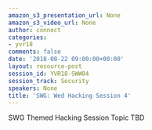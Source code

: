 ```yaml
---
amazon_s3_presentation_url: None
amazon_s3_video_url: None
author: connect
categories:
- yvr18
comments: false
date: '2018-08-22 09:00:00+00:00'
layout: resource-post
session_id: YVR18-SWW04
session_track: Security
speakers: None
title: 'SWG: Wed Hacking Session 4'
---
```


SWG Themed Hacking Session Topic TBD